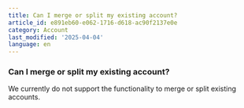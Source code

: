 ```yaml
---
title: Can I merge or split my existing account?
article_id: e891eb60-e062-1716-d618-ac90f2137e0e
category: Account
last_modified: '2025-04-04'
language: en
---
```


### Can I merge or split my existing account?
We currently do not support the functionality to merge or split existing accounts.
